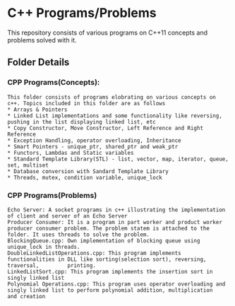 # C++ Programs/Problems
This repository consists of various programs on C++11 concepts and problems solved with it.

## Folder Details
### CPP Programs(Concepts): 
    This folder consists of programs elobrating on various concepts on c++. Topics included in this folder are as follows
    * Arrays & Pointers
    * Linked List implementations and some functionality like reversing, pushing in the list displaying linked list, etc
    * Copy Constructor, Move Constructor, Left Reference and Right Reference
    * Exception Handling, operator overloading, Inheritance
    * Smart Pointers - unique_ptr, shared_ptr and weak_ptr
    * Functors, Lambdas and Static variables
    * Standard Template Library(STL) - list, vector, map, iterator, queue, set, multiset
    * Database conversion with Sandard Template Library
    * Threads, mutex, condition variable, unique_lock
    
### CPP Programs(Problems)
    Echo Server: A socket programs in c++ illustrating the implementation of client and server of an Echo Server
    Producer Consumer: It is a program in part worker and product worker producer consumer problem. The problem statem is attached to the       folder. It uses threads to solve the problem.
    BlockingQueue.cpp: Own implementation of blocking queue using unique_lock in threads.
    DoubleLinkedListOperations.cpp: This program implements functionalities in DLL like sorting(selection sort), reversing, traversal,         printing.
    LinkedListSort.cpp: This program implements the insertion sort in singly linked list
    Polynomial Operations.cpp: This program uses operator overloading and singly linked list to perform polynomial addition, multiplication     and creation 
